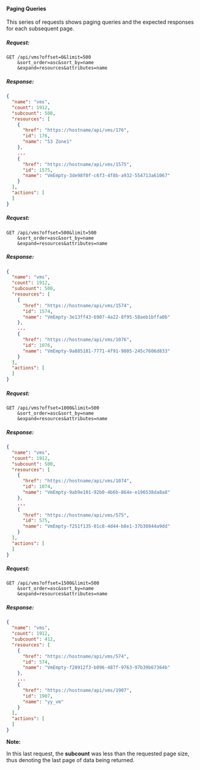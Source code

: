 #### Paging Queries

This series of requests shows paging queries and the expected responses
for each subsequent page.

##### Request:

    GET /api/vms?offset=0&limit=500
        &sort_order=asc&sort_by=name
        &expand=resources&attributes=name

##### Response:

``` json
{
  "name": "vms",
  "count": 1912,
  "subcount": 500,
  "resources": [
    {
      "href": "https://hostname/api/vms/176",
      "id": 176,
      "name": "53 Zone1"
    },
    ...
    {
      "href": "https://hostname/api/vms/1575",
      "id": 1575,
      "name": "VmEmpty-3de98f0f-c6f3-4f8b-a932-554713a61067"
    }
  ],
  "actions": [
  ]
}
```

##### Request:

    GET /api/vms?offset=500&limit=500
        &sort_order=asc&sort_by=name
        &expand=resources&attributes=name

##### Response:

``` json
{
  "name": "vms",
  "count": 1912,
  "subcount": 500,
  "resources": [
    {
      "href": "https://hostname/api/vms/1574",
      "id": 1574,
      "name": "VmEmpty-3e13ff43-6907-4a22-8f95-58aeb1bffa0b"
    },
    ...
    {
      "href": "https://hostname/api/vms/1076",
      "id": 1076,
      "name": "VmEmpty-9a885181-7771-4f91-9805-245c7606d833"
    }
  ],
  "actions": [
  ]
}
```

##### Request:

    GET /api/vms?offset=1000&limit=500
        &sort_order=asc&sort_by=name
        &expand=resources&attributes=name

##### Response:

``` json
{
  "name": "vms",
  "count": 1912,
  "subcount": 500,
  "resources": [
    {
      "href": "https://hostname/api/vms/1074",
      "id": 1074,
      "name": "VmEmpty-9ab9e101-92b0-4b6b-864e-e196538da8a8"
    },
    ...
    {
      "href": "https://hostname/api/vms/575",
      "id": 575,
      "name": "VmEmpty-f251f135-01c8-4d44-b8e1-37b30844a9dd"
    }
  ],
  "actions": [
  ]
}
```

##### Request:

    GET /api/vms?offset=1500&limit=500
        &sort_order=asc&sort_by=name
        &expand=resources&attributes=name

##### Response:

``` json
{
  "name": "vms",
  "count": 1912,
  "subcount": 412,
  "resources": [
    {
      "href": "https://hostname/api/vms/574",
      "id": 574,
      "name": "VmEmpty-f28912f3-b096-487f-9763-97b39b67364b"
    },
    ...
    {
      "href": "https://hostname/api/vms/1907",
      "id": 1907,
      "name": "yy_vm"
    }
  ],
  "actions": [
  ]
}
```

**Note:**

In this last request, the **subcount** was less than the requested page size, thus denoting the last page of data being returned.

